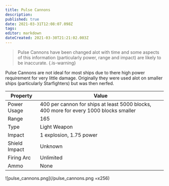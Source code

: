 ```yaml
---
title: Pulse Cannons
description: 
published: true
date: 2021-03-31T12:08:07.098Z
tags: 
editor: markdown
dateCreated: 2021-03-30T21:21:02.003Z
---
```


> Pulse Cannons have been changed alot with time and some aspects of this information (particularly power, range and impact) are likely to be inaccurate.
{.is-warning}

Pulse Cannons are not ideal for most ships due to there high power requirement for very little damage. Originally they were used alot on smaller ships (particularly Starfighters) but was then nerfed.

|Property|Value|
|---|---|
|Power Usage|400 per cannon for ships at least 5000 blocks, 400 more for every 1000 blocks smaller|
|Range|165|
|Type|Light Weapon|
|Impact|1 explosion, 1.75 power|
|Shield Impact|Unknown|
|Firing Arc|Unlimited|
|Ammo|None|

![pulse_cannons.png](/pulse_cannons.png =x256)